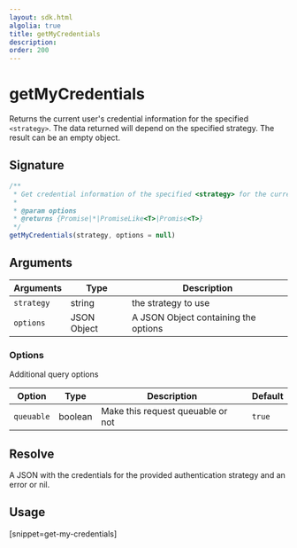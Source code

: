 ```yaml
---
layout: sdk.html
algolia: true
title: getMyCredentials
description:
order: 200
---
```


# getMyCredentials

Returns the current user's credential information for the specified `<strategy>`. The data returned will depend on the specified strategy. The result can be an empty object.

## Signature

```javascript
/**
 * Get credential information of the specified <strategy> for the current user.
 * 
 * @param options
 * @returns {Promise|*|PromiseLike<T>|Promise<T>}
 */
getMyCredentials(strategy, options = null)
```

## Arguments

| Arguments    | Type    | Description
|--------------|---------|-------------
| `strategy` | string | the strategy to use
| `options` | JSON Object | A JSON Object containing the options


### **Options**

Additional query options

| Option     | Type    | Description                       | Default |
| ---------- | ------- | --------------------------------- | ------- |
| `queuable` | boolean | Make this request queuable or not | `true`  |


## Resolve

A JSON with the credentials for the provided authentication strategy and an error or nil.

## Usage

[snippet=get-my-credentials]
